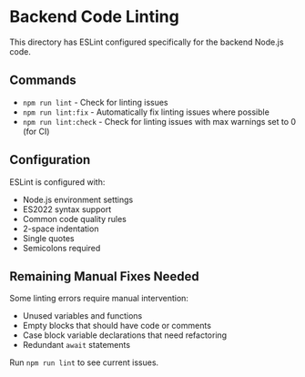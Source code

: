 # Backend Code Linting

This directory has ESLint configured specifically for the backend Node.js code.

## Commands

- `npm run lint` - Check for linting issues
- `npm run lint:fix` - Automatically fix linting issues where possible
- `npm run lint:check` - Check for linting issues with max warnings set to 0 (for CI)

## Configuration

ESLint is configured with:
- Node.js environment settings
- ES2022 syntax support
- Common code quality rules
- 2-space indentation
- Single quotes
- Semicolons required

## Remaining Manual Fixes Needed

Some linting errors require manual intervention:
- Unused variables and functions
- Empty blocks that should have code or comments
- Case block variable declarations that need refactoring
- Redundant `await` statements

Run `npm run lint` to see current issues.
